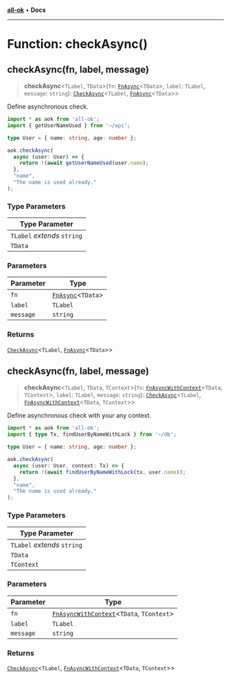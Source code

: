 [**all-ok**](../README.md) • **Docs**

***

# Function: checkAsync()

## checkAsync(fn, label, message)

> **checkAsync**\<`TLabel`, `TData`\>(`fn`: [`FnAsync`](../-internal-/type-aliases/FnAsync.md)\<`TData`\>, `label`: `TLabel`, `message`: `string`): [`CheckAsync`](../type-aliases/CheckAsync.md)\<`TLabel`, [`FnAsync`](../-internal-/type-aliases/FnAsync.md)\<`TData`\>\>

Define asynchronous check.

```ts
import * as aok from 'all-ok';
import { getUserNameUsed } from '~/api';

type User = { name: string, age: number };

aok.checkAsync(
  async (user: User) => {
    return !(await getUserNameUsed(user.name);
  },
  "name",
  "The name is used already."
);
```

### Type Parameters

| Type Parameter |
| ------ |
| `TLabel` *extends* `string` |
| `TData` |

### Parameters

| Parameter | Type |
| ------ | ------ |
| `fn` | [`FnAsync`](../-internal-/type-aliases/FnAsync.md)\<`TData`\> |
| `label` | `TLabel` |
| `message` | `string` |

### Returns

[`CheckAsync`](../type-aliases/CheckAsync.md)\<`TLabel`, [`FnAsync`](../-internal-/type-aliases/FnAsync.md)\<`TData`\>\>

## checkAsync(fn, label, message)

> **checkAsync**\<`TLabel`, `TData`, `TContext`\>(`fn`: [`FnAsyncWithContext`](../-internal-/type-aliases/FnAsyncWithContext.md)\<`TData`, `TContext`\>, `label`: `TLabel`, `message`: `string`): [`CheckAsync`](../type-aliases/CheckAsync.md)\<`TLabel`, [`FnAsyncWithContext`](../-internal-/type-aliases/FnAsyncWithContext.md)\<`TData`, `TContext`\>\>

Define asynchronous check with your any context.

```ts
import * as aok from 'all-ok';
import { type Tx, findUserByNameWithLock } from '~/db';

type User = { name: string, age: number };

aok.checkAsync(
  async (user: User, context: Tx) => {
    return !(await findUserByNameWithLock(tx, user.name));
  },
  "name",
  "The name is used already."
);
```

### Type Parameters

| Type Parameter |
| ------ |
| `TLabel` *extends* `string` |
| `TData` |
| `TContext` |

### Parameters

| Parameter | Type |
| ------ | ------ |
| `fn` | [`FnAsyncWithContext`](../-internal-/type-aliases/FnAsyncWithContext.md)\<`TData`, `TContext`\> |
| `label` | `TLabel` |
| `message` | `string` |

### Returns

[`CheckAsync`](../type-aliases/CheckAsync.md)\<`TLabel`, [`FnAsyncWithContext`](../-internal-/type-aliases/FnAsyncWithContext.md)\<`TData`, `TContext`\>\>
